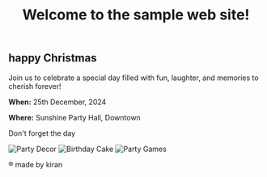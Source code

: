 <html lang="en">
<head>
    <meta charset="UTF-8">
    <meta name="viewport" content="width=device-width, initial-scale=1.0">
    <title>Birthday Party Celebration</title>

</head>
<body>
    <header>
        <h1>Welcome to the sample web site!</h1>
    </header>
    <div class="main-content">
        <div class="invite">
            <h2>happy Christmas </h2>
            <p>Join us to celebrate a special day filled with fun, laughter, and memories to cherish forever!</p>
            <p><strong>When:</strong> 25th December, 2024</p>
            <p><strong>Where:</strong> Sunshine Party Hall, Downtown</p>
            <p>Don't forget the day</p>
        </div>
        <div class="gallery">
            <img src="[https://via.placeholder.com/200?text=Party+Decor](https://www.instagram.com/reel/DDsAzQ_POIO/?igsh=eGJ3cDBrYWJwZzJ2)" alt="Party Decor">
            <img src="https://via.placeholder.com/200?text=Cake" alt="Birthday Cake">
            <img src="https://via.placeholder.com/200?text=Games" alt="Party Games">
        </div>
    </div>
    <footer>
        <p>® made by kiran</p>
    </footer>
</body>
</html>
